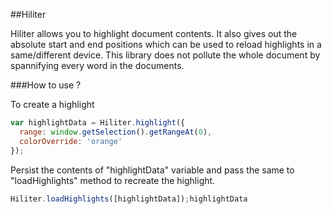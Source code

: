 ##Hiliter

Hiliter allows you to highlight document contents. It also gives out the absolute start and end positions which can be used to reload highlights in a same/different device. This library does not pollute the whole document by spannifying every word in the documents.

###How to use ?

To create a highlight

```javascript
var highlightData = Hiliter.highlight({
  range: window.getSelection().getRangeAt(0),
  colorOverride: 'orange'
});
```

Persist the contents of "highlightData" variable and pass the same to "loadHighlights" method to recreate the highlight.

```javascript
Hiliter.loadHighlights([highlightData]);highlightData
```
